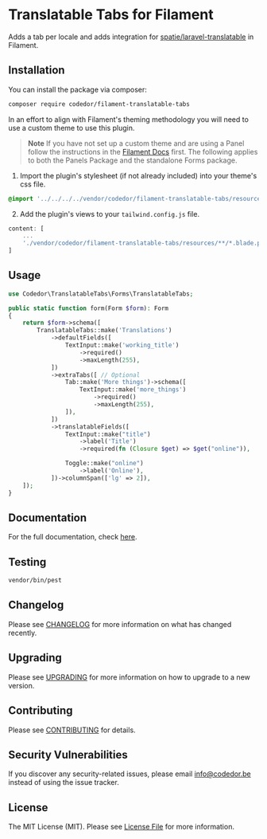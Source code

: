 # Translatable Tabs for Filament

Adds a tab per locale and adds integration for [spatie/laravel-translatable](https://spatie.be/docs/laravel-translatable/v6/introduction) in Filament.

## Installation

You can install the package via composer:

```bash
composer require codedor/filament-translatable-tabs
```

In an effort to align with Filament's theming methodology you will need to use a custom theme to use this plugin.

> **Note**
> If you have not set up a custom theme and are using a Panel follow the instructions in the [Filament Docs](https://filamentphp.com/docs/3.x/panels/themes#creating-a-custom-theme) first. The following applies to both the Panels Package and the standalone Forms package.

1. Import the plugin's stylesheet (if not already included) into your theme's css file.

```css
@import '../../../../vendor/codedor/filament-translatable-tabs/resources/css/plugin.css';
```

2. Add the plugin's views to your `tailwind.config.js` file.

```js
content: [
    ...
    './vendor/codedor/filament-translatable-tabs/resources/**/*.blade.php',
]
```

## Usage

```php
use Codedor\TranslatableTabs\Forms\TranslatableTabs;

public static function form(Form $form): Form
{
    return $form->schema([
        TranslatableTabs::make('Translations')
            ->defaultFields([
                TextInput::make('working_title')
                    ->required()
                    ->maxLength(255),
            ])
            ->extraTabs([ // Optional
                Tab::make('More things')->schema([
                    TextInput::make('more_things')
                        ->required()
                        ->maxLength(255),
                ]),
            ])
            ->translatableFields([
                TextInput::make("title")
                    ->label('Title')
                    ->required(fn (Closure $get) => $get("online")),

                Toggle::make("online")
                    ->label('Online'),
            ])->columnSpan(['lg' => 2]),
    ]);
}
```

## Documentation

For the full documentation, check [here](./docs/index.md).

## Testing

```bash
vendor/bin/pest
```

## Changelog

Please see [CHANGELOG](CHANGELOG.md) for more information on what has changed recently.

## Upgrading

Please see [UPGRADING](UPGRADING.md) for more information on how to upgrade to a new version.

## Contributing

Please see [CONTRIBUTING](CONTRIBUTING.md) for details.

## Security Vulnerabilities

If you discover any security-related issues, please email info@codedor.be instead of using the issue tracker.

## License

The MIT License (MIT). Please see [License File](LICENSE.md) for more information.
